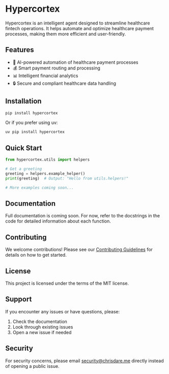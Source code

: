 # Hypercortex

Hypercortex is an intelligent agent designed to streamline healthcare fintech operations. It helps automate and optimize healthcare payment processes, making them more efficient and user-friendly.

## Features

- 🤖 AI-powered automation of healthcare payment processes
- 💰 Smart payment routing and processing
- 📊 Intelligent financial analytics
- 🔒 Secure and compliant healthcare data handling

## Installation

```bash
pip install hypercortex
```

Or if you prefer using uv:

```bash
uv pip install hypercortex
```

## Quick Start

```python
from hypercortex.utils import helpers

# Get a greeting
greeting = helpers.example_helper()
print(greeting)  # Output: "Hello from utils.helpers!"

# More examples coming soon...
```

## Documentation

Full documentation is coming soon. For now, refer to the docstrings in the code for detailed information about each function.

## Contributing

We welcome contributions! Please see our [Contributing Guidelines](CONTRIBUTING.md) for details on how to get started.

## License

This project is licensed under the terms of the MIT license.

## Support

If you encounter any issues or have questions, please:
1. Check the documentation
2. Look through existing issues
3. Open a new issue if needed

## Security

For security concerns, please email security@chrisdare.me directly instead of opening a public issue.

